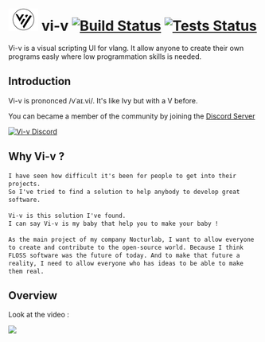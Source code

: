 # ![vi-v-logo][vi-v-logo] vi-v [![Build Status](https://github.com/nocturlab/vi-v/workflows/Build%20Vi-v/badge.svg)](https://github.com/nocturlab/vi-v/actions) [![Tests Status](https://github.com/nocturlab/vi-v/workflows/Test%20Vi-v/badge.svg)](https://github.com/nocturlab/vi-v/actions)
[vi-v-logo]: /design/pictures/vi-v_logo_45x.png "Vi-v logo"
Vi-v is a visual scripting UI for vlang. It allow anyone to create their own programs easly where low programmation skills is needed.


## Introduction

Vi-v is prononced /vˈaɪ.vi/. It's like Ivy but with a V before.

You can became a member of the community by joining the [Discord Server](https://discord.gg/xXpCWV4)

[![Vi-v Discord](https://discordapp.com/api/guilds/708239954140201030/widget.png?style=banner3)](https://discord.gg/xXpCWV4)

## Why Vi-v ?

    I have seen how difficult it's been for people to get into their projects.
    So I've tried to find a solution to help anybody to develop great software.
    
    Vi-v is this solution I've found.
    I can say Vi-v is my baby that help you to make your baby !
    
    As the main project of my company Nocturlab, I want to allow everyone to create and contribute to the open-source world. Because I think FLOSS software was the future of today. And to make that future a reality, I need to allow everyone who has ideas to be able to make them real.

## Overview

Look at the video : 

[<img src="https://peertube.nocturlab.fr/static/thumbnails/1d366245-b3ac-4018-b0c0-f75875544580.jpg" width="50%">](https://peertube.nocturlab.fr/videos/embed/1d366245-b3ac-4018-b0c0-f75875544580)

